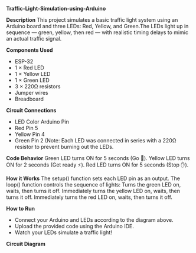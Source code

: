 **Traffic-Light-Simulation-using-Arduino**

**Description**
This project simulates a basic traffic light system using an Arduino board and three LEDs: Red, Yellow, and Green.The LEDs light up in sequence — green, yellow, then red — with realistic timing delays to mimic an actual traffic signal.

**Components Used**
- ESP-32
- 1 × Red LED
- 1 × Yellow LED
- 1 × Green LED
- 3 × 220Ω resistors
- Jumper wires
- Breadboard

**Circuit Connections**
- LED Color	Arduino Pin
- Red	Pin 5
- Yellow	Pin 4
- Green	Pin 2
(Note: Each LED was connected in series with a 220Ω resistor to prevent burning out the LEDs.

**Code Behavior**
Green LED turns ON for 5 seconds (Go 🚗).
Yellow LED turns ON for 2 seconds (Get ready ⚡).
Red LED turns ON for 5 seconds (Stop ✋).

**How it Works**
The setup() function sets each LED pin as an output.
The loop() function controls the sequence of lights:
Turns the green LED on, waits, then turns it off.
Immediately turns the yellow LED on, waits, then turns it off.
Immediately turns the red LED on, waits, then turns it off.

**How to Run**
- Connect your Arduino and LEDs according to the diagram above.
- Upload the provided code using the Arduino IDE.
- Watch your LEDs simulate a traffic light!

**Circuit Diagram**
